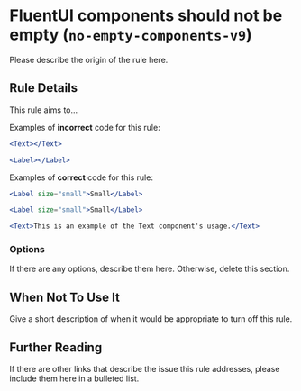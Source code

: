 # FluentUI components should not be empty (`no-empty-components-v9`)

Please describe the origin of the rule here.

## Rule Details

This rule aims to...

Examples of **incorrect** code for this rule:

```jsx
<Text></Text>
```

```jsx
<Label></Label>
```

Examples of **correct** code for this rule:

```jsx
<Label size="small">Small</Label>
```

```jsx
<Label size="small">Small</Label>
```

```jsx
<Text>This is an example of the Text component's usage.</Text>
```

### Options

If there are any options, describe them here. Otherwise, delete this section.

## When Not To Use It

Give a short description of when it would be appropriate to turn off this rule.

## Further Reading

If there are other links that describe the issue this rule addresses, please include them here in a bulleted list.

